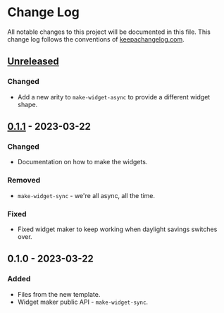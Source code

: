 # Change Log
All notable changes to this project will be documented in this file. This change log follows the conventions of [keepachangelog.com](http://keepachangelog.com/).

## [Unreleased]
### Changed
- Add a new arity to `make-widget-async` to provide a different widget shape.

## [0.1.1] - 2023-03-22
### Changed
- Documentation on how to make the widgets.

### Removed
- `make-widget-sync` - we're all async, all the time.

### Fixed
- Fixed widget maker to keep working when daylight savings switches over.

## 0.1.0 - 2023-03-22
### Added
- Files from the new template.
- Widget maker public API - `make-widget-sync`.

[Unreleased]: https://sourcehost.site/your-name/space/compare/0.1.1...HEAD
[0.1.1]: https://sourcehost.site/your-name/space/compare/0.1.0...0.1.1
